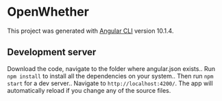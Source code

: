 # OpenWhether

This project was generated with [Angular CLI](https://github.com/angular/angular-cli) version 10.1.4.

## Development server

Download the code, navigate to the folder where angular.json exists..
Run `npm install` to install all the dependencies on your system..
Then run `npm start` for a dev server.. 
Navigate to `http://localhost:4200/`. The app will automatically reload if you change any of the source files.
